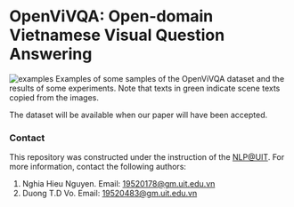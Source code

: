OpenViVQA: Open-domain Vietnamese Visual Question Answering
=====

![examples](data_examples.pnd)
Examples of some samples of the OpenViVQA dataset and the results of some experiments. Note that texts in green indicate scene texts copied from the images.

The dataset will be available when our paper will have been accepted.

### Contact

This repository was constructed under the instruction of the [NLP@UIT](https://nlp.uit.edu.vn/). For more information, contact the following authors:
1. Nghia Hieu Nguyen. Email: 19520178@gm.uit.edu.vn
2. Duong T.D Vo. Email: 19520483@gm.uit.edu.vn
